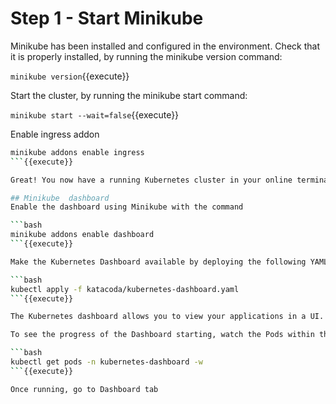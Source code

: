 # Step 1 - Start Minikube

Minikube has been installed and configured in the environment. Check that it is properly installed, by running the minikube version command:

`minikube version`{{execute}}

Start the cluster, by running the minikube start command:

`minikube start --wait=false`{{execute}}

Enable ingress addon

```bash
minikube addons enable ingress
```{{execute}}

Great! You now have a running Kubernetes cluster in your online terminal. Minikube started a virtual machine for you, and a Kubernetes cluster is now running in that VM.

## Minikube  dashboard
Enable the dashboard using Minikube with the command 

```bash
minikube addons enable dashboard
```{{execute}}

Make the Kubernetes Dashboard available by deploying the following YAML definition. This should only be used on Katacoda.

```bash
kubectl apply -f katacoda/kubernetes-dashboard.yaml
```{{execute}}

The Kubernetes dashboard allows you to view your applications in a UI. In this deployment, the dashboard has been made available on port 30000 but may take a while to start.

To see the progress of the Dashboard starting, watch the Pods within the kube-system namespace using 

```bash
kubectl get pods -n kubernetes-dashboard -w
```{{execute}}

Once running, go to Dashboard tab
